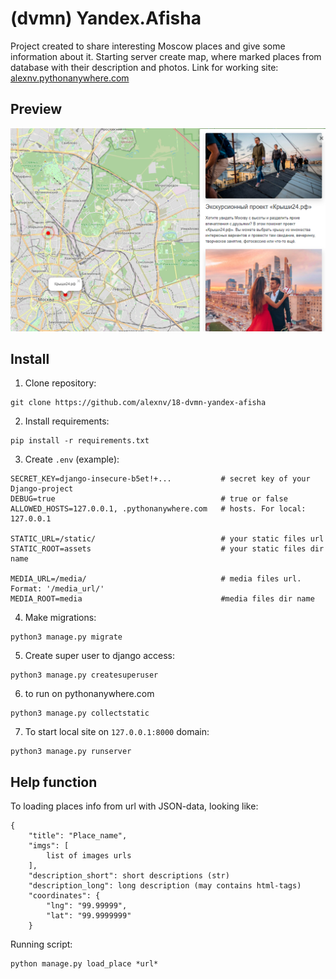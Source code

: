 # (dvmn) Yandex.Afisha

Project created to share interesting Moscow places and give some information about it.
Starting server create map, where marked places from database with their description and photos.
Link for working site: [alexnv.pythonanywhere.com](https://alexnv.pythonanywhere.com/)

## Preview

![img.png](static/images/site_preview.png)

## Install

 1. Clone repository:

```commandline
git clone https://github.com/alexnv/18-dvmn-yandex-afisha
```

 2. Install requirements:

```commandline
pip install -r requirements.txt
```

3. Create `.env` (example):

```commandline
SECRET_KEY=django-insecure-b5et!+...           # secret key of your Django-project
DEBUG=true                                     # true or false
ALLOWED_HOSTS=127.0.0.1, .pythonanywhere.com   # hosts. For local: 127.0.0.1

STATIC_URL=/static/                            # your static files url
STATIC_ROOT=assets                             # your static files dir name

MEDIA_URL=/media/                              # media files url.  Format: '/media_url/'
MEDIA_ROOT=media                               #media files dir name
```

 4. Make migrations:

```commandline
python3 manage.py migrate
```

 5. Create super user to django access:

```commandline
python3 manage.py createsuperuser

```

6. to run on pythonanywhere.com
```commandline
python3 manage.py collectstatic 
```

7. To start local site on `127.0.0.1:8000` domain:

```commandline
python3 manage.py runserver
```
## Help function

To loading places info from url with JSON-data, looking like:

```commandline
{
    "title": "Place_name",
    "imgs": [
        list of images urls
    ],
    "description_short": short descriptions (str)
    "description_long": long description (may contains html-tags)
    "coordinates": {
        "lng": "99.99999",
        "lat": "99.9999999"
    }
```

Running script:

```commandline
python manage.py load_place *url*
```
